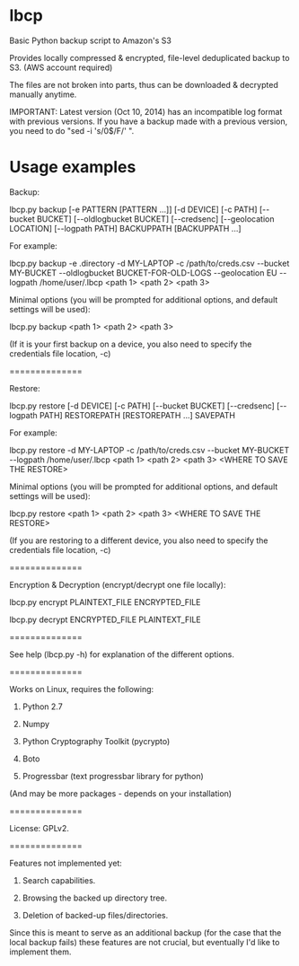 lbcp
====

Basic Python backup script to Amazon's S3

Provides locally compressed & encrypted, file-level deduplicated backup to S3. (AWS account required)

The files are not broken into parts, thus can be downloaded & decrypted manually anytime.

IMPORTANT: Latest version (Oct 10, 2014) has an incompatible log format with previous versions. If you have a backup made with a previous version, you need to do "sed -i 's/0$/F/' <old log>".

Usage examples
==============

Backup:

lbcp.py backup [-e PATTERN [PATTERN ...]] [-d DEVICE] [-c PATH] [--bucket BUCKET] [--oldlogbucket BUCKET] [--credsenc] [--geolocation LOCATION] [--logpath PATH] BACKUPPATH [BACKUPPATH ...]

For example:

lbcp.py backup -e .directory -d MY-LAPTOP -c /path/to/creds.csv --bucket MY-BUCKET --oldlogbucket BUCKET-FOR-OLD-LOGS --geolocation EU --logpath /home/user/.lbcp \<path 1\> \<path 2\> \<path 3\>

Minimal options (you will be prompted for additional options, and default settings will be used):

lbcp.py backup \<path 1\> \<path 2\> \<path 3\>

(If it is your first backup on a device, you also need to specify the credentials file location, -c)

==============

Restore:

lbcp.py restore [-d DEVICE] [-c PATH] [--bucket BUCKET] [--credsenc] [--logpath PATH] RESTOREPATH [RESTOREPATH ...] SAVEPATH

For example:

lbcp.py restore -d MY-LAPTOP -c /path/to/creds.csv --bucket MY-BUCKET --logpath /home/user/.lbcp \<path 1\> \<path 2\> \<path 3\> \<WHERE TO SAVE THE RESTORE\>

Minimal options (you will be prompted for additional options, and default settings will be used):

lbcp.py restore \<path 1\> \<path 2\> \<path 3\> \<WHERE TO SAVE THE RESTORE\>

(If you are restoring to a different device, you also need to specify the credentials file location, -c)

==============

Encryption & Decryption (encrypt/decrypt one file locally):

lbcp.py encrypt PLAINTEXT_FILE ENCRYPTED_FILE

lbcp.py decrypt ENCRYPTED_FILE PLAINTEXT_FILE

==============

See help (lbcp.py -h) for explanation of the different options.

==============

Works on Linux, requires the following:

1) Python 2.7

2) Numpy

3) Python Cryptography Toolkit (pycrypto)

4) Boto

5) Progressbar (text progressbar library for python)

(And may be more packages - depends on your installation)

==============

License: GPLv2.

==============


Features not implemented yet:

1) Search capabilities.

2) Browsing the backed up directory tree.

3) Deletion of backed-up files/directories.

Since this is meant to serve as an additional backup (for the case that the local backup fails) these features are not crucial, but eventually I'd like to implement them.
